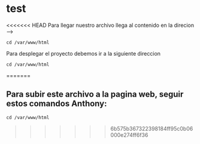 # test
<<<<<<< HEAD
Para llegar nuestro archivo llega al contenido en la direcion --> 
```
cd /var/www/html
```
Para desplegar el proyecto debemos ir a la siguiente direccion

```
cd /var/www/html
```
=======
## Para subir este archivo a la pagina web, seguir estos comandos Anthony:
```
cd /var/www/html
```
>>>>>>> 6b575b367322398184ff95c0b06000e274ff6f36

